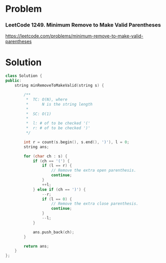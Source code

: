 
# Problem
### LeetCode 1249. Minimum Remove to Make Valid Parentheses
https://leetcode.com/problems/minimum-remove-to-make-valid-parentheses

# Solution
```c++
class Solution {
public:
    string minRemoveToMakeValid(string s) {

        /**
         *  TC: O(N), where
         *      N is the string length
         *
         *  SC: O(1)
         *
         *  l: # of to be checked '('
         *  r: # of to be checked ')'
         */

        int r = count(s.begin(), s.end(), ')'), l = 0;
        string ans;

        for (char ch : s) {
            if (ch == '(') {
                if (l == r) {
                    // Remove the extra open parenthesis.
                    continue;
                }
                ++l;
            } else if (ch == ')') {
                --r;
                if (l == 0) {
                    // Remove the extra close parenthesis.
                    continue;
                }
                --l;
            }

            ans.push_back(ch);
        }

        return ans;
    }
};
```